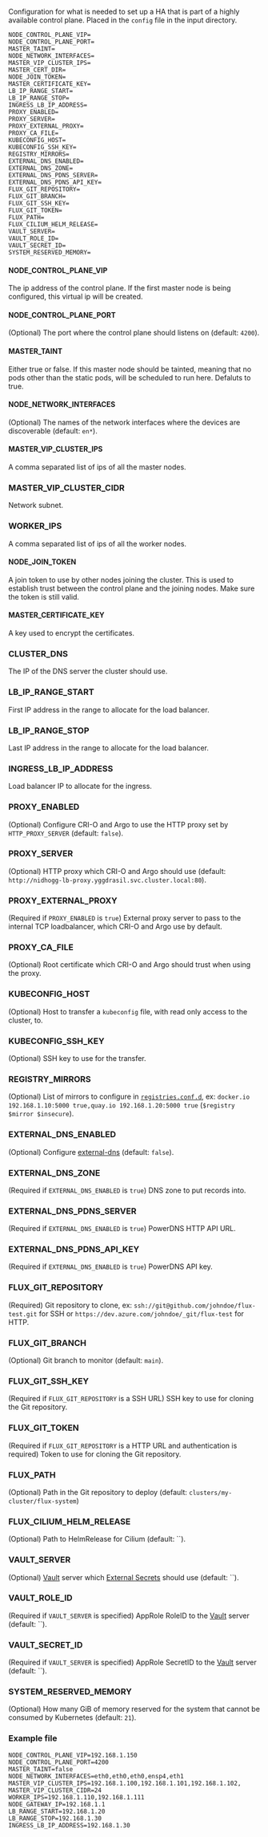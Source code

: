 Configuration for what is needed to set up a HA that is part of a highly available control plane. Placed in the `config` file in the input directory.
```
NODE_CONTROL_PLANE_VIP=
NODE_CONTROL_PLANE_PORT=
MASTER_TAINT=
NODE_NETWORK_INTERFACES=
MASTER_VIP_CLUSTER_IPS=
MASTER_CERT_DIR=
NODE_JOIN_TOKEN=
MASTER_CERTIFICATE_KEY=
LB_IP_RANGE_START=
LB_IP_RANGE_STOP=
INGRESS_LB_IP_ADDRESS=
PROXY_ENABLED=
PROXY_SERVER=
PROXY_EXTERNAL_PROXY=
PROXY_CA_FILE=
KUBECONFIG_HOST=
KUBECONFIG_SSH_KEY=
REGISTRY_MIRRORS=
EXTERNAL_DNS_ENABLED=
EXTERNAL_DNS_ZONE=
EXTERNAL_DNS_PDNS_SERVER=
EXTERNAL_DNS_PDNS_API_KEY=
FLUX_GIT_REPOSITORY=
FLUX_GIT_BRANCH=
FLUX_GIT_SSH_KEY=
FLUX_GIT_TOKEN=
FLUX_PATH=
FLUX_CILIUM_HELM_RELEASE=
VAULT_SERVER=
VAULT_ROLE_ID=
VAULT_SECRET_ID=
SYSTEM_RESERVED_MEMORY=
```

#### NODE_CONTROL_PLANE_VIP
The ip address of the control plane. If the first master node is being configured, this virtual ip will be created. 

#### NODE_CONTROL_PLANE_PORT
(Optional) The port where the control plane should listens on (default: `4200`).

#### MASTER_TAINT
Either true or false. If this master node should be tainted, meaning that no pods other than the static pods, will be scheduled to run here. Defaluts to true.

#### NODE_NETWORK_INTERFACES
(Optional) The names of the network interfaces where the devices are discoverable (default: `en*`).

#### MASTER_VIP_CLUSTER_IPS
A comma separated list of ips of all the master nodes.

### MASTER_VIP_CLUSTER_CIDR
Network subnet.

### WORKER_IPS 
A comma separated list of ips of all the worker nodes.

#### NODE_JOIN_TOKEN
A join token to use by other nodes joining the cluster. This is used to establish trust between the control plane and the joining nodes. Make sure the token is still valid.

#### MASTER_CERTIFICATE_KEY
A key used to encrypt the certificates.

### CLUSTER_DNS
The IP of the DNS server the cluster should use.

### LB_IP_RANGE_START
First IP address in the range to allocate for the load balancer.

### LB_IP_RANGE_STOP
Last IP address in the range to allocate for the load balancer.

### INGRESS_LB_IP_ADDRESS
Load balancer IP to allocate for the ingress.

### PROXY_ENABLED
(Optional) Configure CRI-O and Argo to use the HTTP proxy set by `HTTP_PROXY_SERVER` (default: `false`).

### PROXY_SERVER
(Optional) HTTP proxy which CRI-O and Argo should use (default: `http://nidhogg-lb-proxy.yggdrasil.svc.cluster.local:80`).

### PROXY_EXTERNAL_PROXY
(Required if `PROXY_ENABLED` is `true`) External proxy server to pass to the internal TCP loadbalancer, which CRI-O and Argo use by default.

### PROXY_CA_FILE
(Optional) Root certificate which CRI-O and Argo should trust when using the proxy.

### KUBECONFIG_HOST
(Optional) Host to transfer a `kubeconfig` file, with read only access to the cluster, to.

### KUBECONFIG_SSH_KEY
(Optional) SSH key to use for the transfer.

### REGISTRY_MIRRORS
(Optional) List of mirrors to configure in [`registries.conf.d`](https://github.com/containers/image/blob/70982d037a7a006fd3806dfb0882840aac2e2259/docs/containers-registries.conf.d.5.md), ex: `docker.io 192.168.1.10:5000 true,quay.io 192.168.1.20:5000 true` (`$registry $mirror $insecure`).

### EXTERNAL_DNS_ENABLED
(Optional) Configure [external-dns](https://github.com/kubernetes-sigs/external-dns) (default: `false`).

### EXTERNAL_DNS_ZONE
(Required if `EXTERNAL_DNS_ENABLED` is `true`) DNS zone to put records into.

### EXTERNAL_DNS_PDNS_SERVER
(Required if `EXTERNAL_DNS_ENABLED` is `true`) PowerDNS HTTP API URL.

### EXTERNAL_DNS_PDNS_API_KEY
(Required if `EXTERNAL_DNS_ENABLED` is `true`) PowerDNS API key.

### FLUX_GIT_REPOSITORY
(Required) Git repository to clone, ex: `ssh://git@github.com/johndoe/flux-test.git` for SSH or `https://dev.azure.com/johndoe/_git/flux-test` for HTTP.

### FLUX_GIT_BRANCH
(Optional) Git branch to monitor (default: `main`).

### FLUX_GIT_SSH_KEY
(Required if `FLUX_GIT_REPOSITORY` is a SSH URL) SSH key to use for cloning the Git repository.

### FLUX_GIT_TOKEN
(Required if `FLUX_GIT_REPOSITORY` is a HTTP URL and authentication is required) Token to use for cloning the Git repository.

### FLUX_PATH
(Optional) Path in the Git repository to deploy (default: `clusters/my-cluster/flux-system`)

### FLUX_CILIUM_HELM_RELEASE
(Optional) Path to HelmRelease for Cilium (default: ``).

### VAULT_SERVER
(Optional) [Vault](https://www.vaultproject.io/) server which [External Secrets](https://external-secrets.io) should use (default: ``).

### VAULT_ROLE_ID
(Required if `VAULT_SERVER` is specified) AppRole RoleID to the [Vault](https://www.vaultproject.io/) server (default: ``).

### VAULT_SECRET_ID
(Required if `VAULT_SERVER` is specified) AppRole SecretID to the [Vault](https://www.vaultproject.io/) server (default: ``).

### SYSTEM_RESERVED_MEMORY
(Optional) How many GiB of memory reserved for the system that cannot be consumed by Kubernetes (default: `21`).

### Example file
```
NODE_CONTROL_PLANE_VIP=192.168.1.150
NODE_CONTROL_PLANE_PORT=4200
MASTER_TAINT=false
NODE_NETWORK_INTERFACES=eth0,eth0,eth0,ensp4,eth1
MASTER_VIP_CLUSTER_IPS=192.168.1.100,192.168.1.101,192.168.1.102,
MASTER_VIP_CLUSTER_CIDR=24
WORKER_IPS=192.168.1.110,192.168.1.111
NODE_GATEWAY_IP=192.168.1.1
LB_RANGE_START=192.168.1.20
LB_RANGE_STOP=192.168.1.30
INGRESS_LB_IP_ADDRESS=192.168.1.30
```
